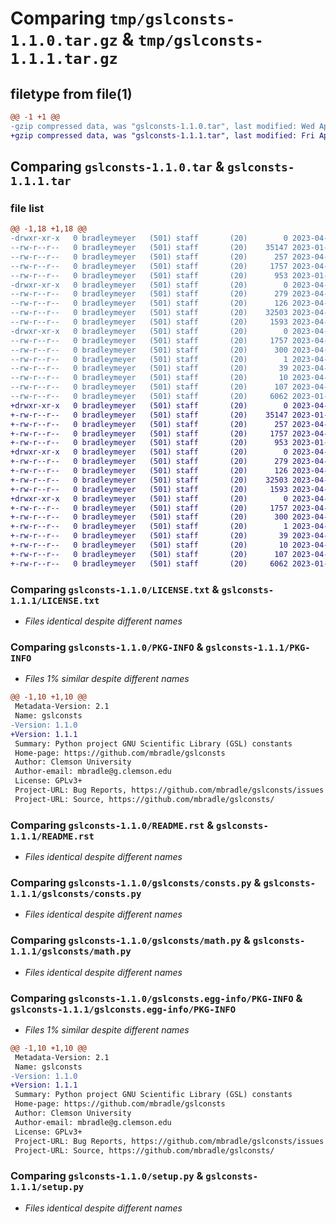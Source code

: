 # Comparing `tmp/gslconsts-1.1.0.tar.gz` & `tmp/gslconsts-1.1.1.tar.gz`

## filetype from file(1)

```diff
@@ -1 +1 @@
-gzip compressed data, was "gslconsts-1.1.0.tar", last modified: Wed Apr 26 15:00:04 2023, max compression
+gzip compressed data, was "gslconsts-1.1.1.tar", last modified: Fri Apr 28 22:41:51 2023, max compression
```

## Comparing `gslconsts-1.1.0.tar` & `gslconsts-1.1.1.tar`

### file list

```diff
@@ -1,18 +1,18 @@
-drwxr-xr-x   0 bradleymeyer   (501) staff       (20)        0 2023-04-26 15:00:04.898164 gslconsts-1.1.0/
--rw-r--r--   0 bradleymeyer   (501) staff       (20)    35147 2023-01-12 16:19:56.000000 gslconsts-1.1.0/LICENSE.txt
--rw-r--r--   0 bradleymeyer   (501) staff       (20)      257 2023-04-26 14:59:35.000000 gslconsts-1.1.0/MANIFEST.in
--rw-r--r--   0 bradleymeyer   (501) staff       (20)     1757 2023-04-26 15:00:04.898469 gslconsts-1.1.0/PKG-INFO
--rw-r--r--   0 bradleymeyer   (501) staff       (20)      953 2023-01-12 21:02:04.000000 gslconsts-1.1.0/README.rst
-drwxr-xr-x   0 bradleymeyer   (501) staff       (20)        0 2023-04-26 15:00:04.890851 gslconsts-1.1.0/gslconsts/
--rw-r--r--   0 bradleymeyer   (501) staff       (20)      279 2023-04-26 14:55:49.000000 gslconsts-1.1.0/gslconsts/__about__.py
--rw-r--r--   0 bradleymeyer   (501) staff       (20)      126 2023-04-26 14:55:49.000000 gslconsts-1.1.0/gslconsts/__init__.py
--rw-r--r--   0 bradleymeyer   (501) staff       (20)    32503 2023-04-26 14:59:50.000000 gslconsts-1.1.0/gslconsts/consts.py
--rw-r--r--   0 bradleymeyer   (501) staff       (20)     1593 2023-04-26 14:59:50.000000 gslconsts-1.1.0/gslconsts/math.py
-drwxr-xr-x   0 bradleymeyer   (501) staff       (20)        0 2023-04-26 15:00:04.896968 gslconsts-1.1.0/gslconsts.egg-info/
--rw-r--r--   0 bradleymeyer   (501) staff       (20)     1757 2023-04-26 15:00:04.000000 gslconsts-1.1.0/gslconsts.egg-info/PKG-INFO
--rw-r--r--   0 bradleymeyer   (501) staff       (20)      300 2023-04-26 15:00:04.000000 gslconsts-1.1.0/gslconsts.egg-info/SOURCES.txt
--rw-r--r--   0 bradleymeyer   (501) staff       (20)        1 2023-04-26 15:00:04.000000 gslconsts-1.1.0/gslconsts.egg-info/dependency_links.txt
--rw-r--r--   0 bradleymeyer   (501) staff       (20)       39 2023-04-26 15:00:04.000000 gslconsts-1.1.0/gslconsts.egg-info/requires.txt
--rw-r--r--   0 bradleymeyer   (501) staff       (20)       10 2023-04-26 15:00:04.000000 gslconsts-1.1.0/gslconsts.egg-info/top_level.txt
--rw-r--r--   0 bradleymeyer   (501) staff       (20)      107 2023-04-26 15:00:04.899657 gslconsts-1.1.0/setup.cfg
--rw-r--r--   0 bradleymeyer   (501) staff       (20)     6062 2023-01-12 21:02:04.000000 gslconsts-1.1.0/setup.py
+drwxr-xr-x   0 bradleymeyer   (501) staff       (20)        0 2023-04-28 22:41:51.268635 gslconsts-1.1.1/
+-rw-r--r--   0 bradleymeyer   (501) staff       (20)    35147 2023-01-12 16:19:56.000000 gslconsts-1.1.1/LICENSE.txt
+-rw-r--r--   0 bradleymeyer   (501) staff       (20)      257 2023-04-26 14:59:35.000000 gslconsts-1.1.1/MANIFEST.in
+-rw-r--r--   0 bradleymeyer   (501) staff       (20)     1757 2023-04-28 22:41:51.268918 gslconsts-1.1.1/PKG-INFO
+-rw-r--r--   0 bradleymeyer   (501) staff       (20)      953 2023-01-12 21:02:04.000000 gslconsts-1.1.1/README.rst
+drwxr-xr-x   0 bradleymeyer   (501) staff       (20)        0 2023-04-28 22:41:51.260420 gslconsts-1.1.1/gslconsts/
+-rw-r--r--   0 bradleymeyer   (501) staff       (20)      279 2023-04-28 22:41:26.000000 gslconsts-1.1.1/gslconsts/__about__.py
+-rw-r--r--   0 bradleymeyer   (501) staff       (20)      126 2023-04-26 14:55:49.000000 gslconsts-1.1.1/gslconsts/__init__.py
+-rw-r--r--   0 bradleymeyer   (501) staff       (20)    32503 2023-04-28 22:41:32.000000 gslconsts-1.1.1/gslconsts/consts.py
+-rw-r--r--   0 bradleymeyer   (501) staff       (20)     1593 2023-04-28 22:41:32.000000 gslconsts-1.1.1/gslconsts/math.py
+drwxr-xr-x   0 bradleymeyer   (501) staff       (20)        0 2023-04-28 22:41:51.267336 gslconsts-1.1.1/gslconsts.egg-info/
+-rw-r--r--   0 bradleymeyer   (501) staff       (20)     1757 2023-04-28 22:41:51.000000 gslconsts-1.1.1/gslconsts.egg-info/PKG-INFO
+-rw-r--r--   0 bradleymeyer   (501) staff       (20)      300 2023-04-28 22:41:51.000000 gslconsts-1.1.1/gslconsts.egg-info/SOURCES.txt
+-rw-r--r--   0 bradleymeyer   (501) staff       (20)        1 2023-04-28 22:41:51.000000 gslconsts-1.1.1/gslconsts.egg-info/dependency_links.txt
+-rw-r--r--   0 bradleymeyer   (501) staff       (20)       39 2023-04-28 22:41:51.000000 gslconsts-1.1.1/gslconsts.egg-info/requires.txt
+-rw-r--r--   0 bradleymeyer   (501) staff       (20)       10 2023-04-28 22:41:51.000000 gslconsts-1.1.1/gslconsts.egg-info/top_level.txt
+-rw-r--r--   0 bradleymeyer   (501) staff       (20)      107 2023-04-28 22:41:51.270042 gslconsts-1.1.1/setup.cfg
+-rw-r--r--   0 bradleymeyer   (501) staff       (20)     6062 2023-01-12 21:02:04.000000 gslconsts-1.1.1/setup.py
```

### Comparing `gslconsts-1.1.0/LICENSE.txt` & `gslconsts-1.1.1/LICENSE.txt`

 * *Files identical despite different names*

### Comparing `gslconsts-1.1.0/PKG-INFO` & `gslconsts-1.1.1/PKG-INFO`

 * *Files 1% similar despite different names*

```diff
@@ -1,10 +1,10 @@
 Metadata-Version: 2.1
 Name: gslconsts
-Version: 1.1.0
+Version: 1.1.1
 Summary: Python project GNU Scientific Library (GSL) constants
 Home-page: https://github.com/mbradle/gslconsts
 Author: Clemson University
 Author-email: mbradle@g.clemson.edu
 License: GPLv3+
 Project-URL: Bug Reports, https://github.com/mbradle/gslconsts/issues
 Project-URL: Source, https://github.com/mbradle/gslconsts/
```

### Comparing `gslconsts-1.1.0/README.rst` & `gslconsts-1.1.1/README.rst`

 * *Files identical despite different names*

### Comparing `gslconsts-1.1.0/gslconsts/consts.py` & `gslconsts-1.1.1/gslconsts/consts.py`

 * *Files identical despite different names*

### Comparing `gslconsts-1.1.0/gslconsts/math.py` & `gslconsts-1.1.1/gslconsts/math.py`

 * *Files identical despite different names*

### Comparing `gslconsts-1.1.0/gslconsts.egg-info/PKG-INFO` & `gslconsts-1.1.1/gslconsts.egg-info/PKG-INFO`

 * *Files 1% similar despite different names*

```diff
@@ -1,10 +1,10 @@
 Metadata-Version: 2.1
 Name: gslconsts
-Version: 1.1.0
+Version: 1.1.1
 Summary: Python project GNU Scientific Library (GSL) constants
 Home-page: https://github.com/mbradle/gslconsts
 Author: Clemson University
 Author-email: mbradle@g.clemson.edu
 License: GPLv3+
 Project-URL: Bug Reports, https://github.com/mbradle/gslconsts/issues
 Project-URL: Source, https://github.com/mbradle/gslconsts/
```

### Comparing `gslconsts-1.1.0/setup.py` & `gslconsts-1.1.1/setup.py`

 * *Files identical despite different names*

